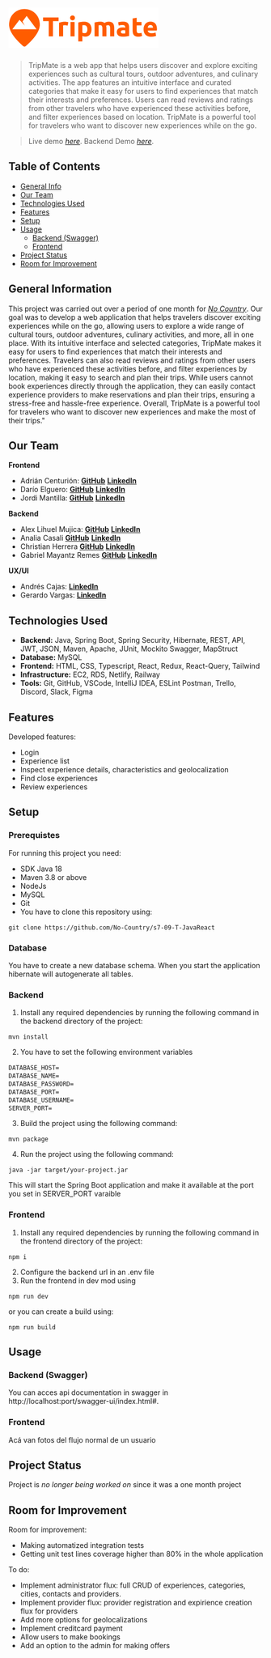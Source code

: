 # ![Logo](./img/tripmatelogo.png)
> TripMate is a web app that helps users discover and explore exciting experiences such as cultural tours, outdoor adventures, and culinary activities. The app features an intuitive interface and curated categories that make it easy for users to find experiences that match their interests and preferences. Users can read reviews and ratings from other travelers who have experienced these activities before, and filter experiences based on location. TripMate is a powerful tool for travelers who want to discover new experiences while on the go.

> Live demo [_here_](https://tripmate-s7-09.netlify.app/).
> Backend Demo [_here_](https://deploy-tripmate-production.up.railway.app/swagger-ui/index.html#).

## Table of Contents
* [General Info](#general-information)
* [Our Team](#our-team)
* [Technologies Used](#technologies-used)
* [Features](#features)
* [Setup](#setup)
* [Usage](#usage)
  * [Backend (Swagger)](#backend-swagger)
  * [Frontend](#frontend-1)
* [Project Status](#project-status)
* [Room for Improvement](#room-for-improvement)

## General Information
This project was carried out over a period of one month for [_No Country_](https://www.nocountry.tech/perfilesit). Our goal was to develop a web application that helps travelers discover exciting experiences while on the go, allowing users to explore a wide range of cultural tours, outdoor adventures, culinary activities, and more, all in one place. With its intuitive interface and selected categories, TripMate makes it easy for users to find experiences that match their interests and preferences. Travelers can also read reviews and ratings from other users who have experienced these activities before, and filter experiences by location, making it easy to search and plan their trips. While users cannot book experiences directly through the application, they can easily contact experience providers to make reservations and plan their trips, ensuring a stress-free and hassle-free experience. Overall, TripMate is a powerful tool for travelers who want to discover new experiences and make the most of their trips."

## Our Team
**Frontend**
- Adrián Centurión: [**GitHub**](https://github.com/adrianmcenturion) [**LinkedIn**](https://www.linkedin.com/in/adrian-centurion/)
- Darío Elguero: [**GitHub**](https://github.com/Dario-Elguero) [**LinkedIn**](https://www.linkedin.com/in/dario-elguero/)
- Jordi Mantilla: [**GitHub**](https://github.com/JordiM21) [**LinkedIn**](https://www.linkedin.com/in/jordi-mantilla21/)

**Backend**
- Alex Lihuel Mujica: [**GitHub**](https://github.com/LihuelMujica) [**LinkedIn**](https://www.linkedin.com/in/lihuelmujica)
- Analia Casali [**GitHub**](https://github.com/AnaliaCasali) [**LinkedIn**](https://www.linkedin.com/in/analiacasali/)
- Christian Herrera [**GitHub**]() [**LinkedIn**](https://www.linkedin.com/in/chris-herrera-dev/)
- Gabriel Mayantz Remes [**GitHub**](https://github.com/Gabusy07) [**LinkedIn**](https://www.linkedin.com/in/gabriel-mayantz-remes/)

**UX/UI**
- Andrés Cajas: [**LinkedIn**](https://www.linkedin.com/in/afcv10/)
- Gerardo Vargas: [**LinkedIn**](https://www.linkedin.com/in/geravargas/)

## Technologies Used
- **Backend:** Java, Spring Boot, Spring Security, Hibernate, REST, API, JWT, JSON, Maven, Apache, JUnit, Mockito Swagger, MapStruct
- **Database:** MySQL
- **Frontend:** HTML, CSS, Typescript, React, Redux, React-Query, Tailwind
- **Infrastructure:** EC2, RDS, Netlify, Railway
- **Tools:** Git, GitHub, VSCode, IntelliJ IDEA, ESLint Postman, Trello, Discord, Slack, Figma

## Features
Developed features:

- Login
- Experience list
- Inspect experience details, characteristics and geolocalization
- Find close experiences
- Review experiences

## Setup
### Prerequistes
For running this project you need:
- SDK Java 18
- Maven 3.8 or above
- NodeJs
- MySQL
- Git
- You have to clone this repository using: 
```console
git clone https://github.com/No-Country/s7-09-T-JavaReact
```
### Database
You have to create a new database schema. When you start the application hibernate will autogenerate all tables.

### Backend
1. Install any required dependencies by running the following command in the backend directory of the project:
```console
mvn install
```
2. You have to set the following environment variables
```env
DATABASE_HOST=
DATABASE_NAME=
DATABASE_PASSWORD=
DATABASE_PORT=
DATABASE_USERNAME=
SERVER_PORT=
```
3. Build the project using the following command:
```console
mvn package
```
4. Run the project using the following command:
```console
java -jar target/your-project.jar
```

This will start the Spring Boot application and make it available at the port you set in SERVER_PORT varaible

### Frontend
1. Install any required dependencies by running the following command in the frontend directory of the project:
```console
npm i
```
2. Configure the backend url in an .env file
3. Run the frontend in dev mod using
```console
npm run dev
```
or you can create a build using:
```console
npm run build
```

## Usage

### Backend (Swagger)
You can acces api documentation in swagger in http://localhost:port/swagger-ui/index.html#.

### Frontend

Acá van fotos del flujo normal de un usuario


## Project Status

Project is _no longer being worked on_ since it was a one month project

## Room for Improvement
Room for improvement:
- Making automatized integration tests
- Getting unit test lines coverage higher than 80% in the whole application

To do: 
- Implement administrator flux: full CRUD of experiences, categories, cities, contacts and providers.
- Implement provider flux: provider registration and expirience creation flux for providers
- Add more options for geolocalizations
- Implement creditcard payment
- Allow users to make bookings
- Add an option to the admin for making offers
